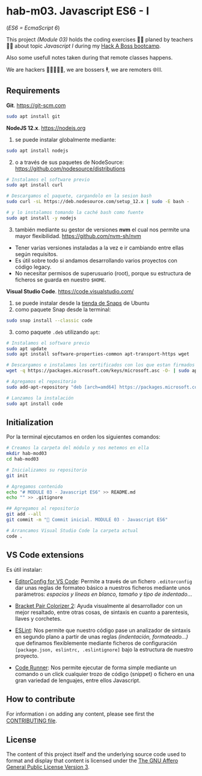 # hab-m03. Javascript ES6 - I

(_ES6 = EcmaScript 6_)

This project _(Module 03)_ holds the coding exercises 🧑‍💻 planed by teachers 🧑‍🏫 about topic _Javascript I_ during my [Hack A Boss bootcamp](https://hackaboss.dev/bootcamp-programacion-remoto).

Also some usefull notes taken during that remote classes happens.

We are hackers 🧑‍🎓🧑‍💻🧞, we are bossers 🕴️, we are remoters 🌐⛓️.


## Requirements

**Git**. https://git-scm.com

```bash
sudo apt install git
```

**NodeJS 12.x**. https://nodejs.org

1. se puede instalar globalmente mediante:
```bash
sudo apt install nodejs
```
2. o a través de sus paquetes de NodeSource:
  https://github.com/nodesource/distributions
```bash
# Instalamos el software previo
sudo apt install curl

# Descargamos el paquete, cargandolo en la sesion bash
sudo curl -sL https://deb.nodesource.com/setup_12.x | sudo -E bash -

# y lo instalamos tomando la caché bash como fuente
sudo apt install -y nodejs
```
3. también mediante su gestor de versiones **nvm** el cual nos permite una mayor flexibilidad.
  https://github.com/nvm-sh/nvm
  - Tener varias versiones instaladas a la vez e ir cambiando entre ellas según requisitos.
  - Es útil sobre todo si andamos desarrollando varios proyectos con código legacy.
  - No necesitar permisos de superusuario (root), porque su estructura de ficheros se guarda en nuestro `$HOME`.


**Visual Studio Code**. https://code.visualstudio.com/

1. se puede instalar desde la [tienda de Snaps](https://snapcraft.io/code) de Ubuntu
2. como paquete Snap desde la terminal:
```bash
sudo snap install --classic code
```
3. como paquete `.deb` utilizando `apt`:
```bash
# Instalamos el software previo
sudo apt update
sudo apt install software-properties-common apt-transport-https wget

# Descargamos e instalamos los certificados con los que estan firmados los paquetes de Microsoft
wget -q https://packages.microsoft.com/keys/microsoft.asc -O- | sudo apt-key add -

# Agregamos el repositorio
sudo add-apt-repository "deb [arch=amd64] https://packages.microsoft.com/repos/vscode stable main"

# Lanzamos la instalación
sudo apt install code
```


## Initialization

Por la terminal ejecutamos en orden los siguientes comandos:

```bash
# Creamos la carpeta del módulo y nos metemos en ella
mkdir hab-mod03
cd hab-mod03

# Inicializamos su repositorio
git init

# Agregamos contenido
echo "# MODULE 03 - Javascript ES6" >> README.md
echo "" >> .gitignore

## Agregamos al repositorio
git add --all
git commit -m "🎉 Commit inicial. MODULE 03 - Javascript ES6"

# Arrancamos Visual Studio Code la carpeta actual
code .
```


## VS Code extensions

Es útil instalar:

- [EditorConfig for VS Code](https://marketplace.visualstudio.com/items?itemName=EditorConfig.EditorConfig): Permite a través de un fichero `.editorconfig` dar unas reglas de formateo básico a nuestros ficheros mediante unos parámetros: _espacios y líneas en blanco, tamaño y tipo de indentado_...

- [Bracket Pair Colorizer 2](https://marketplace.visualstudio.com/items?itemName=CoenraadS.bracket-pair-colorizer-2): Ayuda visualmente al desarrollador con un mejor resaltado, entre otras cosas, de sintaxis en cuanto a parentesis, llaves y corchetes.

- [ESLint](https://marketplace.visualstudio.com/items?itemName=formulahendry.code-runner): Nos permite que nuestro código pase un analizador de sintaxis en segundo plano a partir de unas reglas _(indentación, formateado...)_ que definamos flexiblemente mediante ficheros de configuración `[package.json, eslintrc, .eslintignore]` bajo la estructura de nuestro proyecto.

- [Code Runner](https://marketplace.visualstudio.com/items?itemName=formulahendry.code-runner): Nos permite ejecutar de forma simple mediante un comando o un click cualquier trozo de código (snippet) o fichero en una gran variedad de lenguajes, entre ellos Javascript.


## How to contribute

For information ℹ️ on adding any content, please see first the [CONTRIBUTING file](CONTRIBUTING.md).


## License

The content of this project itself and the underlying source code used to format and display that content is licensed under the [The GNU Affero General Public License Version 3](LICENSE).
